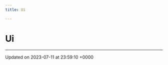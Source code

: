 ```yaml
---
title: Ui

---
```


# Ui








-------------------------------

Updated on 2023-07-11 at 23:59:10 +0000